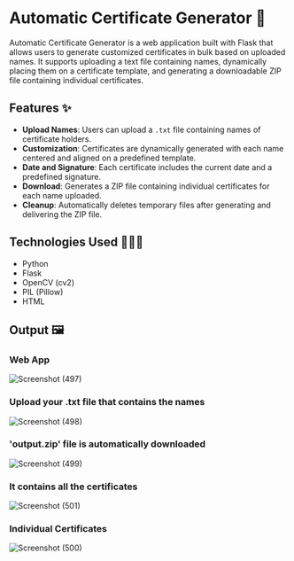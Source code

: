 # Automatic Certificate Generator 🤖

Automatic Certificate Generator is a web application built with Flask that allows users to generate customized certificates in bulk based on uploaded names. It supports uploading a text file containing names, dynamically placing them on a certificate template, and generating a downloadable ZIP file containing individual certificates.

## Features ✨

- **Upload Names**: Users can upload a `.txt` file containing names of certificate holders.
- **Customization**: Certificates are dynamically generated with each name centered and aligned on a predefined template.
- **Date and Signature**: Each certificate includes the current date and a predefined signature.
- **Download**: Generates a ZIP file containing individual certificates for each name uploaded.
- **Cleanup**: Automatically deletes temporary files after generating and delivering the ZIP file.

## Technologies Used 👩🏻‍💻

- Python
- Flask
- OpenCV (cv2)
- PIL (Pillow)
- HTML

## Output 🖼

### Web App
![Screenshot (497)](https://github.com/shreyanshi-bhatt/Automatic-Certificate-Generator/assets/114408921/001c0b61-f297-4ac3-b78b-bfb80f3aa379)

### Upload your .txt file that contains the names
![Screenshot (498)](https://github.com/shreyanshi-bhatt/Automatic-Certificate-Generator/assets/114408921/edca7fe9-383c-484e-af6a-a0b165d06190)

### 'output.zip' file is automatically downloaded
![Screenshot (499)](https://github.com/shreyanshi-bhatt/Automatic-Certificate-Generator/assets/114408921/d91d6984-c559-4465-acc4-cb54b7054f56)

### It contains all the certificates
![Screenshot (501)](https://github.com/shreyanshi-bhatt/Automatic-Certificate-Generator/assets/114408921/26cbdfda-b5b2-464c-9dee-960498d2f88a)

### Individual Certificates
![Screenshot (500)](https://github.com/shreyanshi-bhatt/Automatic-Certificate-Generator/assets/114408921/82d11a91-3f2d-48d2-8204-b2eba4c4b791)





